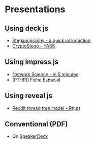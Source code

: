 # Presentations

## Using deck js

* [Steganography - a quick introduction](https://pboueke.github.io/presentations/stegano/pres.html)
* [CryptoStego - YASS](https://pboueke.github.io/presentations/stegano/yass.html)

## Using impress js

* [Network Science - in 5 minutes](https://pboueke.github.io/presentations/ns/5min.html#/Title)
* [[PT-BR] Ficha Espacial](https://pboueke.github.io/ficha-espacial/presentation/)

## Using reveal js

* [Reddit thread tree model - R(t,p)](https://pboueke.github.io/presentations/rtm/reddit.html#/)

## Conventional (PDF)

* On [SpeakerDeck](https://speakerdeck.com/pboueke)
